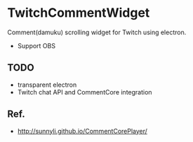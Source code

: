 # TwitchCommentWidget

Comment(damuku) scrolling widget for Twitch using electron.

* Support OBS

## TODO

* transparent electron
* Twitch chat API and CommentCore integration

## Ref.

* http://sunnyli.github.io/CommentCorePlayer/
